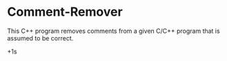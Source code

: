 # Comment-Remover

This C++ program removes comments from a given C/C++ program that is assumed to be correct.

+1s

